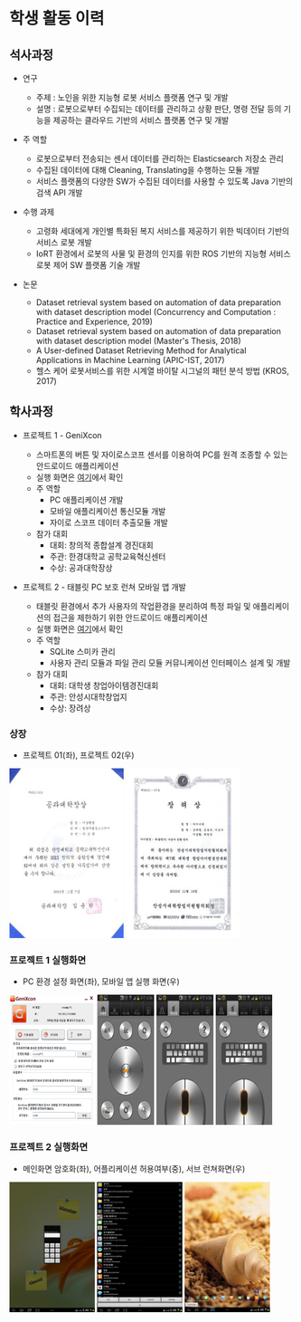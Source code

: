 
# 학생 활동 이력

## 석사과정

- 연구
  - 주제 : 노인을 위한 지능형 로봇 서비스 플랫폼 연구 및 개발
  - 설명 : 로봇으로부터 수집되는 데이터를 관리하고 상황 판단, 명령 전달 등의 기능을 제공하는 클라우드 기반의 서비스 플랫폼 연구 및 개발

- 주 역할
  - 로봇으로부터 전송되는 센서 데이터를 관리하는 Elasticsearch 저장소 관리
  - 수집된 데이터에 대해 Cleaning, Translating을 수행하는 모듈 개발
  - 서비스 플랫폼의 다양한 SW가 수집된 데이터를 사용할 수 있도록 Java 기반의 검색 API 개발

- 수행 과제
  - 고령화 세대에게 개인별 특화된 복지 서비스를 제공하기 위한 빅데이터 기반의 서비스 로봇 개발
  - IoRT 환경에서 로봇의 사물 및 환경의 인지를 위한 ROS 기반의 지능형 서비스 로봇 제어 SW 플랫폼 기술 개발

- 논문
  - Dataset retrieval system based on automation of data preparation with dataset description model (Concurrency and Computation : Practice and Experience, 2019)
  - Dataset retrieval system based on automation of data preparation with dataset description model (Master's Thesis, 2018)
  - A User-defined Dataset Retrieving Method for Analytical Applications in Machine Learning (APIC-IST, 2017)
  - 헬스 케어 로봇서비스를 위한 시계열 바이탈 시그널의 패턴 분석 방법 (KROS, 2017)

## 학사과정

- 프로젝트 1 - GeniXcon
  
  - 스마트폰의 버튼 및 자이로스코프 센서를 이용하여 PC를 원격 조종할 수 있는 안드로이드 애플리케이션
  - 실행 화면은 [여기](#프로젝트-1-실행화면 "프로젝트 2 실행화면")에서 확인
  - 주 역할    
    - PC 애플리케이션 개발
    - 모바일 애플리케이션 통신모듈 개발
    - 자이로 스코프 데이터 추출모듈 개발
  - 참가 대회
    - 대회: 창의적 종합설계 경진대회
    - 주관: 한경대학교 공학교육혁신센터
    - 수상: 공과대학장상

- 프로젝트 2 - 태블릿 PC 보호 런쳐 모바일 앱 개발

  - 태블릿 환경에서 추가 사용자의 작업환경을 분리하여 특정 파일 및 애플리케이션의 접근을 제한하기 위한 안드로이드 애플리케이션 
  - 실행 화면은 [여기](#프로젝트-2-실행화면 "프로젝트 2 실행화면")에서 확인
  - 주 역할
    - SQLite 스미카 관리
    - 사용자 관리 모듈과 파일 관리 모듈 커뮤니케이션 인터페이스 설계 및 개발
  - 참가 대회
    - 대회: 대학생 창업아이템경진대회
    - 주관: 안성시대학창업지
    - 수상: 장려상

### 상장

- 프로젝트 01(좌), 프로젝트 02(우)

<img src="assets/awards/award-2013.png" width="40%" height="300" />
<img src="assets/awards/award-2012.png" width="40%" height="300" />



### 프로젝트 1 실행화면

 -  PC 환경 설정 화면(좌), 모바일 앱 실행 화면(우)

<img src="assets/awards/award-2013-01.png" width="30%" height="230" />
<img src="assets/awards/award-2013-02.png" width="20%" height="230" />
<img src="assets/awards/award-2013-03.png" width="20%" height="230" />
<img src="assets/awards/award-2013-03.png" width="20%" height="230" />

### 프로젝트 2 실행화면

 - 메인화면 암호화(좌), 어플리케이션 허용여부(중), 서브 런쳐화면(우)

<img src="assets/awards/award-2012-01.png" width="30%" height="230" />
<img src="assets/awards/award-2012-02.png" width="30%" height="230" />
<img src="assets/awards/award-2012-03.png" width="30%" height="230" />

